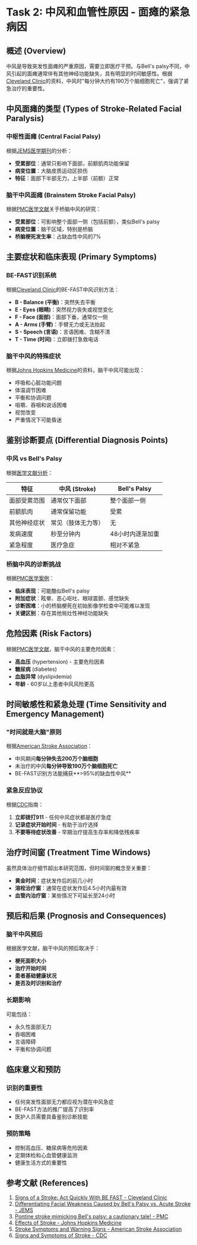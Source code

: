 # Task 2: 中风和血管性原因 - 面瘫的紧急病因

## 概述 (Overview)

中风是导致突发性面瘫的严重原因，需要立即医疗干预。与Bell's palsy不同，中风引起的面瘫通常伴有其他神经功能缺失，具有明显的时间敏感性。根据[Cleveland Clinic](https://health.clevelandclinic.org/be-fast-stroke)的资料，中风时"每分钟大约有190万个脑细胞死亡"，强调了紧急治疗的重要性。

## 中风面瘫的类型 (Types of Stroke-Related Facial Paralysis)

### 中枢性面瘫 (Central Facial Palsy)
根据[JEMS医学期刊](https://www.jems.com/patient-care/emergency-medical-care/differentiating-facial-weakness-caused-b/)的分析：
- **受累部位**：通常只影响下面部，前额肌肉功能保留
- **病变位置**：大脑皮质运动区损伤
- **特征**：面部下半部无力，上半部（前额）正常

### 脑干中风面瘫 (Brainstem Stroke Facial Palsy)
根据[PMC医学文献](https://pmc.ncbi.nlm.nih.gov/articles/PMC7978253/)关于桥脑中风的研究：
- **受累部位**：可影响整个面部一侧（包括前额），类似Bell's palsy
- **病变位置**：脑干区域，特别是桥脑
- **桥脑梗死发生率**：占缺血性中风的7%

## 主要症状和临床表现 (Primary Symptoms)

### BE-FAST识别系统
根据[Cleveland Clinic](https://health.clevelandclinic.org/be-fast-stroke)的BE-FAST中风识别方法：

- **B - Balance (平衡)**：突然失去平衡
- **E - Eyes (眼睛)**：突然视力丧失或视觉变化
- **F - Face (面部)**：面部下垂，通常仅一侧
- **A - Arms (手臂)**：手臂无力或无法抬起
- **S - Speech (言语)**：言语困难、含糊不清
- **T - Time (时间)**：立即拨打急救电话

### 脑干中风的特殊症状
根据[Johns Hopkins Medicine](https://www.hopkinsmedicine.org/health/conditions-and-diseases/stroke/effects-of-stroke)的资料，脑干中风可能出现：
- 呼吸和心脏功能问题
- 体温调节困难
- 平衡和协调问题
- 咀嚼、吞咽和说话困难
- 视觉改变
- 严重情况下可能昏迷

## 鉴别诊断要点 (Differential Diagnosis Points)

### 中风 vs Bell's Palsy
根据[医学文献分析](https://www.jems.com/patient-care/emergency-medical-care/differentiating-facial-weakness-caused-b/)：

| 特征 | 中风 (Stroke) | Bell's Palsy |
|------|---------------|--------------|
| 面部受累范围 | 通常仅下面部 | 整个面部一侧 |
| 前额肌肉 | 通常保留功能 | 受累 |
| 其他神经症状 | 常见（肢体无力等） | 无 |
| 发病速度 | 秒至分钟内 | 48小时内逐渐加重 |
| 紧急程度 | 医疗急症 | 相对不紧急 |

### 桥脑中风的诊断挑战
根据[PMC医学案例](https://pmc.ncbi.nlm.nih.gov/articles/PMC7978253/)：
- **临床表现**：可能酷似Bell's palsy
- **附加症状**：眩晕、恶心呕吐、眼球震颤、感觉缺失
- **诊断困难**：小的桥脑梗死在初始影像学检查中可能难以发现
- **关键区别**：存在其他局灶性神经功能缺失

## 危险因素 (Risk Factors)

根据[PMC医学文献](https://pmc.ncbi.nlm.nih.gov/articles/PMC7978253/)，脑干中风的主要危险因素：
- **高血压** (hypertension) - 主要危险因素
- **糖尿病** (diabetes)
- **血脂异常** (dyslipidemia)
- **年龄** - 60岁以上患者中风风险更高

## 时间敏感性和紧急处理 (Time Sensitivity and Emergency Management)

### "时间就是大脑"原则
根据[American Stroke Association](https://www.stroke.org/en/about-stroke/stroke-symptoms/)：
- 中风期间**每分钟失去200万个脑细胞**
- 未治疗的中风**每分钟导致190万个脑细胞死亡**
- BE-FAST识别方法能捕获**>95%的缺血性中风**

### 紧急反应协议
根据[CDC](https://www.cdc.gov/stroke/signs-symptoms/index.html/)指南：
1. **立即拨打911** - 任何中风症状都是医疗急症
2. **记录症状开始时间** - 有助于治疗选择
3. **不要等待症状改善** - 早期治疗提高生存率和降低残疾率

## 治疗时间窗 (Treatment Time Windows)

虽然具体治疗细节超出本研究范围，但时间窗的概念至关重要：
- **黄金时间**：症状发作后的前几小时
- **溶栓治疗窗**：通常在症状发作后4.5小时内最有效
- **血管内治疗窗**：某些情况下可延长至24小时

## 预后和后果 (Prognosis and Consequences)

### 脑干中风预后
根据医学文献，脑干中风的预后取决于：
- **梗死面积大小**
- **治疗开始时间**
- **患者基础健康状况**
- **是否及时识别和治疗**

### 长期影响
可能包括：
- 永久性面部无力
- 吞咽困难
- 言语障碍
- 平衡和协调问题

## 临床意义和预防

### 识别的重要性
- 任何突发性面部无力都应视为潜在中风急症
- BE-FAST方法的推广提高了识别率
- 医护人员需要具备鉴别诊断技能

### 预防策略
- 控制高血压、糖尿病等危险因素
- 定期体检和心血管健康监测
- 健康生活方式的重要性

## 参考文献 (References)

1. [Signs of a Stroke: Act Quickly With BE FAST - Cleveland Clinic](https://health.clevelandclinic.org/be-fast-stroke)
2. [Differentiating Facial Weakness Caused by Bell's Palsy vs. Acute Stroke - JEMS](https://www.jems.com/patient-care/emergency-medical-care/differentiating-facial-weakness-caused-b/)
3. [Pontine stroke mimicking Bell's palsy: a cautionary tale! - PMC](https://pmc.ncbi.nlm.nih.gov/articles/PMC7978253/)
4. [Effects of Stroke - Johns Hopkins Medicine](https://www.hopkinsmedicine.org/health/conditions-and-diseases/stroke/effects-of-stroke)
5. [Stroke Symptoms and Warning Signs - American Stroke Association](https://www.stroke.org/en/about-stroke/stroke-symptoms)
6. [Signs and Symptoms of Stroke - CDC](https://www.cdc.gov/stroke/signs-symptoms/index.html)